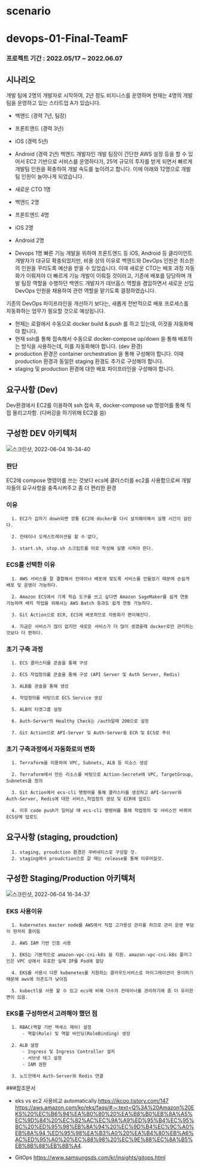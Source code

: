 # scenario

# devops-01-Final-TeamF
### 프로젝트 기간 : 2022.05/17 ~ 2022.06.07
## 시나리오

개발 팀에 2명의 개발자로 시작하여, 2년 정도 비지니스를 운영하며 현재는 4명의 개발팀을 운영하고 있는 스타트업 A가 있습니다.

- 백엔드 (경력 7년, 팀장)
- 프론트엔드 (경력 3년)
- iOS (경력 5년)
- Android (경력 2년)
백엔드 개발자인 개발 팀장이 간단한 AWS 설정 등을 할 수 있어서 EC2 기반으로 서비스를 운영하다가, 25억 규모의 투자를 받게 되면서 빠르게 개발팀 인원을 확충하여 개발 속도를 높이려고 합니다. 이에 아래와 12명으로 개발팀 인원이 늘어나게 되었습니다.

- 새로운 CTO 1명
- 백엔드 2명
- 프론트엔드 4명
- iOS 2명
- Android 2명
- Devops 1명
빠른 기능 개발을 위하여 프론트엔드 등 iOS, Android 등 클라이언트 개발자가 대규모 확충되었지만, 비용 상의 이유로 백엔드와 DevOps 인원은 최소한의 인원을 꾸리도록 예산을 받을 수 있었습니다. 이때 새로운 CTO는 배포 과정 자동화가 이뤄져야 더 빠르게 기능 개발이 이뤄질 것이라고, 기존에 배포를 담당하며 개발 팀장 역할을 수행하던 백엔드 개발자가 데브옵스 역할을 겸임하면서 새로운 신입 DevOps 인원을 채용하여 관련 역할을 맡기도록 결정하였습니다.

기존의 DevOps 파이프라인을 개선하기 보다는, 새롭게 전반적으로 배포 프로세스를 자동화하는 업무가 필요할 것으로 예상됩니다.
   - 현재는 로컬에서 수동으로 docker build & push 를 하고 있는데, 이것을 자동화해야 합니다.
   - 현재 ssh를 통해 접속해서 수동으로 docker-compose up/down 을 통해 배포하는 방식을 사용하는데, 이를 자동화해야 합니다. (dev 환경)
   - production 환경은 container orchestration 을 통해 구성해야 합니다. 이때 production 환경과 동일한 staging 환경도 추가로 구성해야 합니다.
   - staging 및 production 환경에 대한 배포 파이프라인을 구성해야 합니다.
## 요구사항 (Dev)
Dev환경에서 EC2를 이용하여 ssh 접속 후, docker-compose up 명령어를 통해 직접 올리고자함. (디버깅을 하기위해 EC2를 씀)

## 구성한 DEV 아키텍처
![스크린샷, 2022-06-04 16-34-40](https://user-images.githubusercontent.com/50416571/172083815-ae6b97b5-b862-46fe-aab1-9c412c2d9cc0.png)


### 판단 
EC2에 compose 명령어를 쓰는 것보다 ecs에 클러스터를 ec2를 사용함으로써 개발자들의 요구사항을 충족시켜주고 좀 더 편리한 환경 

### 이유
      1. EC2가 갑자기 down되면 깡통 EC2에 docker를 다시 설치해야해서 실행 시간이 걸린다.

      2. 컨테이너 오케스트레이션을 할 수 없다,
      
      3. start.sh, stop.sh 스크립트를 따로 작성해 실행 시켜야 한다.
      
      
### ECS를 선택한 이유

      1. AWS 서비스를 잘 결합해서 컨테이너 배포에 맞도록 서비스를 만들었기 때문에 손쉽게 배포 및 운영이 가능하다.
      
      2. Amazon ECS에서 기계 학습 도구를 쓰고 싶다면 Amazon SageMaker를 쉽게 연동 가능하며 배치 작업을 위해서는 AWS Batch 등과도 쉽게 연동 가능하다.
      
      3. Git Action으로 ECR, ECS에 배포하므로 자동화가 편리해진다.
      
      4. 지금은 서비스가 많이 없지만 새로운 서비스가 더 많이 생겼을때 docker로만 관리하는것보다 더 편하다.
      
### 초기 구축 과정
    
      1. ECS 클러스터를 콘솔을 통해 구성
      
      2. ECS 작업정의를 콘솔을 통해 구성 (API Server 및 Auth Server, Redis)
      
      3. ALB를 콘솔을 통해 생성
      
      4. 작업정의를 바탕으로 ECS Service 생성
      
      5. ALB의 타겟그룹 설정
      
      6. Auth-Server의 Healthy Check는 /auth일때 200으로 설정
      
      7. Git Action으로 API-Server 및 Auth-Server을 ECR 및 ECS로 푸쉬
      
### 초기 구축과정에서 자동화로의 변화

      1. Terraform을 이용하여 VPC, Subnets, ALB 등 리소스 생성
      
      2. Terraform에서 만든 리소스를 바탕으로 Action-Secrete에 VPC, TargetGroup, Subnetes을 정의
      
      3. Git Action에서 ecs-cli 명령어를 통해 클러스터를 생성하고 API-Server와 Auth-Server, Redis에 대한 서비스,작업정의 생성 및 ECR에 업로드
      
      4. 이후 code push가 일어날 때 ecs-cli 명령어를 통해 작업정의 및 서비스만 바뀌어 ECS상에 업로드
      
      
## 요구사항 (staging, proudction)

      1. staging, proudction 환경은 쿠버네티스로 구성할 것. 
      2. staging에서 proudction으로 갈 때는 release를 통해 이루어질것.

## 구성한 Staging/Production 아키텍처
![스크린샷, 2022-06-04 16-34-37](https://user-images.githubusercontent.com/50416571/172083825-fc260538-9d58-4812-82d1-2e5c37cef433.png)

### EKS 사용이유

      1. kubernetes master node를 AWS애서 직접 고가용성 관리를 하므로 관리 운영 부담이 현저히 줄어듬
      
      2. AWS IAM 기반 인증 사용
      
      3. EKS는 기본적으로 amazon-vpc-cni-k8s 을 지원. amazon-vpc-cni-k8s 플러그인은 VPC 상에서 유효한 실제 IP를 Pod에 할당
      
      4. EKS를 사용시 다른 kubenetes를 지원하는 클라우드서비스로 마이그레이션이 용이하기 때문에 aws에 의존도가 낮아짐
      
      5. kubectl을 사용 할 수 있고 ecs에 비해 다수의 컨테이너를 관리하기에 좀 더 유리한면이 있음.
### EKS를 구성하면서 고려해야 했던 점

      1. RBAC(역할 기반 액세스 제어) 설정
          - 역할(Role) 및 역할 바인딩(RoleBinding) 생성
      
      2. ALB 설정
          - Ingress 및 Ingress Controller 설치
          - 서브넷 태그 설정
          - IAM 권한
          
      3. 노드안에서 Auth-Server와 Redis 연결
      
      
###참조문서
- eks vs ec2 사용비교
automatically.https://ikcoo.tistory.com/147
https://aws.amazon.com/ko/eks/faqs/#:~:text=Q%3A%20Amazon%20EKS%20%EC%B6%94%EA%B0%80%20%EA%B8%B0%EB%8A%A5%EC%9D%84%20%EC%82%AC%EC%9A%A9%ED%95%B4%EC%95%BC%20%ED%95%98%EB%8A%94%20%EC%9D%B4%EC%9C%A0%EB%8A%94,%ED%95%98%EA%B3%A0%20%EA%B4%80%EB%A6%AC%ED%95%A0%20%EC%88%98%20%EC%9E%88%EC%8A%B5%EB%8B%88%EB%8B%A4.

- GitOps
https://www.samsungsds.com/kr/insights/gitops.html
